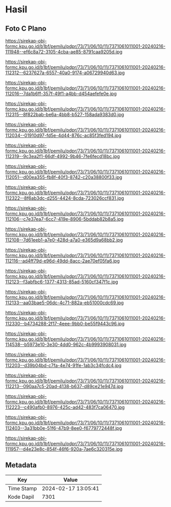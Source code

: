 # Hasil

## Foto C Plano

https://sirekap-obj-formc.kpu.go.id/b1bf/pemilu/pdpr/73/71/06/10/11/7371061011001-20240216-111948--ef6c8a72-3105-4cba-ae85-8791caa9205d.jpg

https://sirekap-obj-formc.kpu.go.id/b1bf/pemilu/pdpr/73/71/06/10/11/7371061011001-20240216-112312--6237627a-6557-40a0-9174-a06729940d63.jpg

https://sirekap-obj-formc.kpu.go.id/b1bf/pemilu/pdpr/73/71/06/10/11/7371061011001-20240216-112016--7da1b6ff-357f-49f1-a4bb-d454aefefe0e.jpg

https://sirekap-obj-formc.kpu.go.id/b1bf/pemilu/pdpr/73/71/06/10/11/7371061011001-20240216-112315--8f822bab-be6a-4bb8-b527-158ada9383d0.jpg

https://sirekap-obj-formc.kpu.go.id/b1bf/pemilu/pdpr/73/71/06/10/11/7371061011001-20240216-112034--01910d97-fd5e-4d44-876c-ac85f3fed194.jpg

https://sirekap-obj-formc.kpu.go.id/b1bf/pemilu/pdpr/73/71/06/10/11/7371061011001-20240216-112319--9c3ea2f1-66df-4992-9b46-7fe6fecd18bc.jpg

https://sirekap-obj-formc.kpu.go.id/b1bf/pemilu/pdpr/73/71/06/10/11/7371061011001-20240216-112051--d00ea355-fb8f-40f3-8742-c20a38800f33.jpg

https://sirekap-obj-formc.kpu.go.id/b1bf/pemilu/pdpr/73/71/06/10/11/7371061011001-20240216-112322--8f6ab3dc-d255-4424-8cda-723026ccf831.jpg

https://sirekap-obj-formc.kpu.go.id/b1bf/pemilu/pdpr/73/71/06/10/11/7371061011001-20240216-112106--c7e37ea7-6cc7-419e-8906-5bddab82b8a5.jpg

https://sirekap-obj-formc.kpu.go.id/b1bf/pemilu/pdpr/73/71/06/10/11/7371061011001-20240216-112108--7d61eeb1-a7e0-428d-a7a0-e365d9a68bb2.jpg

https://sirekap-obj-formc.kpu.go.id/b1bf/pemilu/pdpr/73/71/06/10/11/7371061011001-20240216-112116--ad4ff79d-e96d-49dd-8acc-2ae70ef05fa6.jpg

https://sirekap-obj-formc.kpu.go.id/b1bf/pemilu/pdpr/73/71/06/10/11/7371061011001-20240216-112123--f3abfbc6-1377-4313-85ad-5160cf347f1c.jpg

https://sirekap-obj-formc.kpu.go.id/b1bf/pemilu/pdpr/73/71/06/10/11/7371061011001-20240216-112133--aa03bae5-06dc-4c71-882a-eb51000cdc69.jpg

https://sirekap-obj-formc.kpu.go.id/b1bf/pemilu/pdpr/73/71/06/10/11/7371061011001-20240216-112330--b4734288-2f17-4eee-9bb0-be55f9443c96.jpg

https://sirekap-obj-formc.kpu.go.id/b1bf/pemilu/pdpr/73/71/06/10/11/7371061011001-20240216-114538--b5973e10-3e30-4dd0-962c-4b9993908031.jpg

https://sirekap-obj-formc.kpu.go.id/b1bf/pemilu/pdpr/73/71/06/10/11/7371061011001-20240216-112203--d39b04bd-c7fa-4e74-91fe-1ab3c34fcdc4.jpg

https://sirekap-obj-formc.kpu.go.id/b1bf/pemilu/pdpr/73/71/06/10/11/7371061011001-20240216-112213--090aa7c5-20ad-4138-b637-d89ce21e947d.jpg

https://sirekap-obj-formc.kpu.go.id/b1bf/pemilu/pdpr/73/71/06/10/11/7371061011001-20240216-112223--c490afb0-8976-425c-ad42-483f7ca06470.jpg

https://sirekap-obj-formc.kpu.go.id/b1bf/pemilu/pdpr/73/71/06/10/11/7371061011001-20240216-112403--3a31bb0e-51f6-47b9-8ee0-f6779772448f.jpg

https://sirekap-obj-formc.kpu.go.id/b1bf/pemilu/pdpr/73/71/06/10/11/7371061011001-20240216-111957--d4e23e8c-854f-46f6-920a-7ae6c320315e.jpg


## Metadata

| Key        | Value               |
| ---------- | ------------------- |
| Time Stamp | 2024-02-17 13:05:41 |
| Kode Dapil | 7301                |



